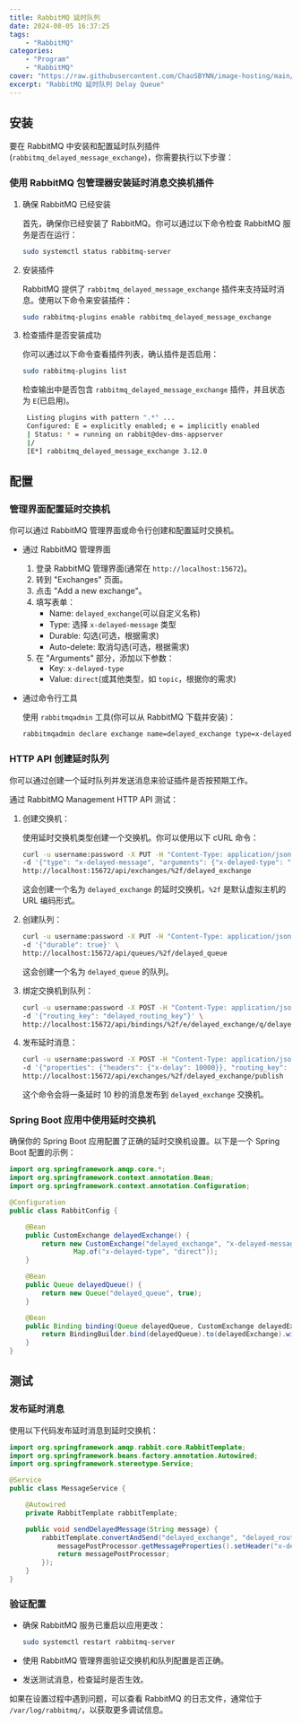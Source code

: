 ```yaml
---
title: RabbitMQ 延时队列
date: 2024-08-05 16:37:25
tags: 
    - "RabbitMQ"
categories:
    - "Program"
    - "RabbitMQ"
cover: "https://raw.githubusercontent.com/ChaoSBYNN/image-hosting/main/program/banner/RabbitMQ.png"
excerpt: "RabbitMQ 延时队列 Delay Queue"
---
```


## 安装

要在 RabbitMQ 中安装和配置延时队列插件(`rabbitmq_delayed_message_exchange`)，你需要执行以下步骤：

### 使用 RabbitMQ 包管理器安装延时消息交换机插件

1. 确保 RabbitMQ 已经安装

   首先，确保你已经安装了 RabbitMQ。你可以通过以下命令检查 RabbitMQ 服务是否在运行：

   ```bash
   sudo systemctl status rabbitmq-server
   ```

2. 安装插件

   RabbitMQ 提供了 `rabbitmq_delayed_message_exchange` 插件来支持延时消息。使用以下命令来安装插件：

   ```bash
   sudo rabbitmq-plugins enable rabbitmq_delayed_message_exchange
   ```

3. 检查插件是否安装成功

   你可以通过以下命令查看插件列表，确认插件是否启用：

   ```bash
   sudo rabbitmq-plugins list
   ```

   检查输出中是否包含 `rabbitmq_delayed_message_exchange` 插件，并且状态为 `E`(已启用)。

   ```bash
    Listing plugins with pattern ".*" ...
    Configured: E = explicitly enabled; e = implicitly enabled
    | Status: * = running on rabbit@dev-dms-appserver
    |/
    [E*] rabbitmq_delayed_message_exchange 3.12.0
   ```

## 配置

### 管理界面配置延时交换机

你可以通过 RabbitMQ 管理界面或命令行创建和配置延时交换机。

- 通过 RabbitMQ 管理界面

  1. 登录 RabbitMQ 管理界面(通常在 `http://localhost:15672`)。
  2. 转到 "Exchanges" 页面。
  3. 点击 "Add a new exchange"。
  4. 填写表单：
     - Name: `delayed_exchange`(可以自定义名称)
     - Type: 选择 `x-delayed-message` 类型
     - Durable: 勾选(可选，根据需求)
     - Auto-delete: 取消勾选(可选，根据需求)
  5. 在 "Arguments" 部分，添加以下参数：
     - Key: `x-delayed-type`
     - Value: `direct`(或其他类型，如 `topic`，根据你的需求)

- 通过命令行工具

  使用 `rabbitmqadmin` 工具(你可以从 RabbitMQ 下载并安装)：

  ```bash
  rabbitmqadmin declare exchange name=delayed_exchange type=x-delayed-message durable=true arguments='{"x-delayed-type":"direct"}'
  ```

### HTTP API 创建延时队列

你可以通过创建一个延时队列并发送消息来验证插件是否按预期工作。

通过 RabbitMQ Management HTTP API 测试：

1. 创建交换机：

   使用延时交换机类型创建一个交换机。你可以使用以下 cURL 命令：

   ```bash
   curl -u username:password -X PUT -H "Content-Type: application/json" \
   -d '{"type": "x-delayed-message", "arguments": {"x-delayed-type": "direct"}}' \
   http://localhost:15672/api/exchanges/%2f/delayed_exchange
   ```

   这会创建一个名为 `delayed_exchange` 的延时交换机，`%2f` 是默认虚拟主机的 URL 编码形式。

2. 创建队列：

   ```bash
   curl -u username:password -X PUT -H "Content-Type: application/json" \
   -d '{"durable": true}' \
   http://localhost:15672/api/queues/%2f/delayed_queue
   ```

   这会创建一个名为 `delayed_queue` 的队列。

3. 绑定交换机到队列：

   ```bash
   curl -u username:password -X POST -H "Content-Type: application/json" \
   -d '{"routing_key": "delayed_routing_key"}' \
   http://localhost:15672/api/bindings/%2f/e/delayed_exchange/q/delayed_queue
   ```

4. 发布延时消息：

   ```bash
   curl -u username:password -X POST -H "Content-Type: application/json" \
   -d '{"properties": {"headers": {"x-delay": 10000}}, "routing_key": "delayed_routing_key", "payload": "Test message"}' \
   http://localhost:15672/api/exchanges/%2f/delayed_exchange/publish
   ```

   这个命令会将一条延时 10 秒的消息发布到 `delayed_exchange` 交换机。

### Spring Boot 应用中使用延时交换机

确保你的 Spring Boot 应用配置了正确的延时交换机设置。以下是一个 Spring Boot 配置的示例：

```java
import org.springframework.amqp.core.*;
import org.springframework.context.annotation.Bean;
import org.springframework.context.annotation.Configuration;

@Configuration
public class RabbitConfig {

    @Bean
    public CustomExchange delayedExchange() {
        return new CustomExchange("delayed_exchange", "x-delayed-message", true, false,
                Map.of("x-delayed-type", "direct"));
    }

    @Bean
    public Queue delayedQueue() {
        return new Queue("delayed_queue", true);
    }

    @Bean
    public Binding binding(Queue delayedQueue, CustomExchange delayedExchange) {
        return BindingBuilder.bind(delayedQueue).to(delayedExchange).with("delayed_routing_key").noargs();
    }
}
```

## 测试

### 发布延时消息

使用以下代码发布延时消息到延时交换机：

```java
import org.springframework.amqp.rabbit.core.RabbitTemplate;
import org.springframework.beans.factory.annotation.Autowired;
import org.springframework.stereotype.Service;

@Service
public class MessageService {

    @Autowired
    private RabbitTemplate rabbitTemplate;

    public void sendDelayedMessage(String message) {
        rabbitTemplate.convertAndSend("delayed_exchange", "delayed_routing_key", message, messagePostProcessor -> {
            messagePostProcessor.getMessageProperties().setHeader("x-delay", 10000); // 设置延时为 10 秒
            return messagePostProcessor;
        });
    }
}
```

### 验证配置

- 确保 RabbitMQ 服务已重启以应用更改：

  ```bash
  sudo systemctl restart rabbitmq-server
  ```

- 使用 RabbitMQ 管理界面验证交换机和队列配置是否正确。

- 发送测试消息，检查延时是否生效。

如果在设置过程中遇到问题，可以查看 RabbitMQ 的日志文件，通常位于 `/var/log/rabbitmq/`，以获取更多调试信息。

